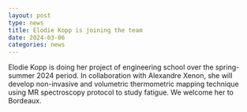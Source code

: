 ```yaml
---
layout: post
type: news
title: Elodie Kopp is joining the team
date: 2024-03-06
categories: news
---
```

Elodie Kopp is doing her project of engineering school over the spring-summer 2024 period. In collaboration with Alexandre Xenon, she will develop non-invasive and volumetric thermometric mapping technique using MR spectroscopy protocol to study fatigue. We welcome her to Bordeaux.